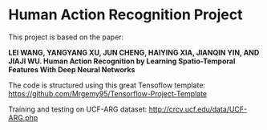 # Human Action Recognition Project

This project is based on the paper:

**LEI WANG, YANGYANG XU, JUN CHENG, HAIYING XIA, JIANQIN YIN, AND JIAJI WU. Human Action Recognition by Learning Spatio-Temporal Features With Deep Neural Networks**

The code is structured using this great Tensoflow template:
https://github.com/Mrgemy95/Tensorflow-Project-Template

Training and testing on UCF-ARG dataset:
http://crcv.ucf.edu/data/UCF-ARG.php

